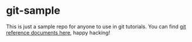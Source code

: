 # git-sample
This is just a sample repo for anyone to use in git tutorials.
You can find [git reference documents here](https://git-scm.com/docs), happy hacking!
